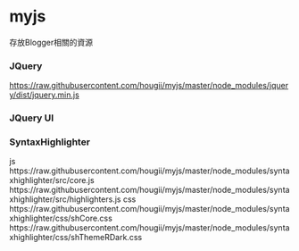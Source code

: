 # myjs
存放Blogger相關的資源

### JQuery
https://raw.githubusercontent.com/hougii/myjs/master/node_modules/jquery/dist/jquery.min.js

### JQuery UI


### SyntaxHighlighter
<script type="text/javascript" src="js/shCore.js"></script> 
<script type="text/javascript" src="css/shBrushJScript.js"></script>
 
<!-- Include *at least* the core style and default theme -->
<link href="css/shCore.css" rel="stylesheet" type="text/css" />
<link href="css/shThemeDefault.css" rel="stylesheet" type="text/css" />
js
https://raw.githubusercontent.com/hougii/myjs/master/node_modules/syntaxhighlighter/src/core.js
https://raw.githubusercontent.com/hougii/myjs/master/node_modules/syntaxhighlighter/src/highlighters.js
css
https://raw.githubusercontent.com/hougii/myjs/master/node_modules/syntaxhighlighter/css/shCore.css
https://raw.githubusercontent.com/hougii/myjs/master/node_modules/syntaxhighlighter/css/shThemeRDark.css
